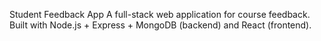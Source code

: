 Student Feedback App
A full-stack web application for course feedback.
Built with Node.js + Express + MongoDB (backend) and React (frontend).
